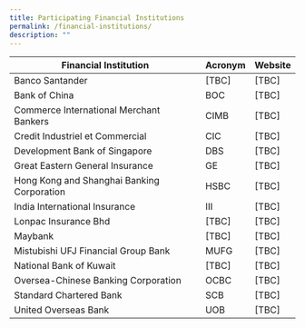 ```yaml
---
title: Participating Financial Institutions
permalink: /financial-institutions/
description: ""
---
```



| Financial Institution | Acronym | Website |
| -------- | -------- | -------- |
| Banco Santander     | [TBC]     | [TBC]     |
|Bank of China     | BOC | [TBC]     |
| Commerce International Merchant Bankers     | CIMB     | [TBC]     |
| Credit Industriel et Commercial     | CIC     | [TBC]     |
| Development Bank of Singapore     | DBS     | [TBC]     |
| Great Eastern General Insurance     | GE     | [TBC]     |
| Hong Kong and Shanghai Banking Corporation     | HSBC     | [TBC]     |
| India International Insurance     | III     | [TBC]     |
| Lonpac Insurance Bhd     | [TBC]     | [TBC]     |
| Maybank     | [TBC]     | [TBC]     |
| Mistubishi UFJ Financial Group Bank     | MUFG     | [TBC]     |
| National Bank of Kuwait     | [TBC]     | [TBC]     |
| Oversea-Chinese Banking Corporation     | OCBC     | [TBC]     |
| Standard Chartered Bank     | SCB     | [TBC]     |
| United Overseas Bank    | UOB     | [TBC]     |